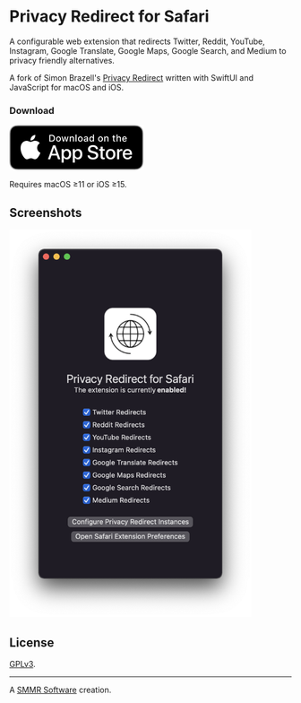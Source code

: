 # Privacy Redirect for Safari

A configurable web extension that redirects Twitter, Reddit, YouTube,
Instagram, Google Translate, Google Maps, Google Search, and Medium to
privacy friendly alternatives.

A fork of Simon Brazell's [Privacy Redirect][fork] written with SwiftUI
and JavaScript for macOS and iOS.

### Download

[![](./assets/appstore.svg)][App Store]

Requires macOS ≥11 or iOS ≥15.

## Screenshots

<img width="432" src="/macos.png" alt="Privacy Redirect for Safari on macOS">

## License

[GPLv3](COPYING).

***

A [SMMR Software] creation.

[fork]: https://github.com/SimonBrazell/privacy-redirect
[App Store]: https://apps.apple.com/us/app/privacy-redirect/id1578144015
[SMMR Software]: https://smmr.software/

